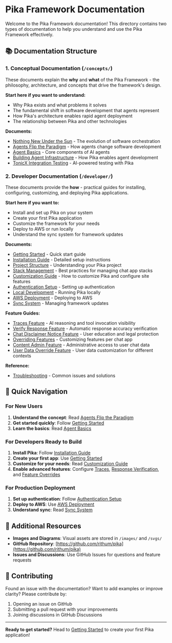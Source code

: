 # Pika Framework Documentation

Welcome to the Pika Framework documentation! This directory contains two types of documentation to help you understand and use the Pika Framework effectively.

## 📚 Documentation Structure

### 1. **Conceptual Documentation** (`/concepts/`)

These documents explain the **why** and **what** of the Pika Framework - the philosophy, architecture, and concepts that drive the framework's design.

**Start here if you want to understand:**

- Why Pika exists and what problems it solves
- The fundamental shift in software development that agents represent
- How Pika's architecture enables rapid agent deployment
- The relationship between Pika and other technologies

**Documents:**

- [Nothing New Under the Sun](./concepts/1.nothing-new-under-the-sun.md) - The evolution of software orchestration
- [Agents Flip the Paradigm](./concepts/2.agents-flip-the-paradigm.md) - How agents change software development
- [Agent Basics](./concepts/3.agent-basics.md) - Core components of AI agents
- [Building Agent Infrastructure](./concepts/4.agents-pika.md) - How Pika enables agent development
- [TonicX Integration Testing](./concepts/5.tonicx.md) - AI-powered testing with Pika

### 2. **Developer Documentation** (`/developer/`)

These documents provide the **how** - practical guides for installing, configuring, customizing, and deploying Pika applications.

**Start here if you want to:**

- Install and set up Pika on your system
- Create your first Pika application
- Customize the framework for your needs
- Deploy to AWS or run locally
- Understand the sync system for framework updates

**Documents:**

- [Getting Started](./developer/getting-started.md) - Quick start guide
- [Installation Guide](./developer/installation.md) - Detailed setup instructions
- [Project Structure](./developer/project-structure.md) - Understanding your Pika project
- [Stack Management](./developer/stack-management.md) - Best practices for managing chat app stacks
- [Customization Guide](./developer/customization.md) - How to customize Pika and configure site features
- [Authentication Setup](./developer/authentication.md) - Setting up authentication
- [Local Development](./developer/local-development.md) - Running Pika locally
- [AWS Deployment](./developer/aws-deployment.md) - Deploying to AWS
- [Sync System](./developer/sync-system.md) - Managing framework updates

**Feature Guides:**

- [Traces Feature](./developer/traces-feature.md) - AI reasoning and tool invocation visibility
- [Verify Response Feature](./developer/verify-response-feature.md) - Automatic response accuracy verification
- [Chat Disclaimer Notice Feature](./developer/chat-disclaimer-notice-feature.md) - User education and legal protection
- [Overriding Features](./developer/overriding-features.md) - Customizing features per chat app
- [Content Admin Feature](./developer/content-admin.md) - Administrative access to user chat data
- [User Data Override Feature](./developer/overriding-user-data.md) - User data customization for different contexts

**Reference:**

- [Troubleshooting](./developer/troubleshooting.md) - Common issues and solutions

## 🎯 Quick Navigation

### For New Users

1. **Understand the concept**: Read [Agents Flip the Paradigm](./concepts/2.agents-flip-the-paradigm.md)
2. **Get started quickly**: Follow [Getting Started](./developer/getting-started.md)
3. **Learn the basics**: Read [Agent Basics](./concepts/3.agent-basics.md)

### For Developers Ready to Build

1. **Install Pika**: Follow [Installation Guide](./developer/installation.md)
2. **Create your first app**: Use [Getting Started](./developer/getting-started.md)
3. **Customize for your needs**: Read [Customization Guide](./developer/customization.md)
4. **Enable advanced features**: Configure [Traces](./developer/traces-feature.md), [Response Verification](./developer/verify-response-feature.md), and [Feature Overrides](./developer/overriding-features.md)

### For Production Deployment

1. **Set up authentication**: Follow [Authentication Setup](./developer/authentication.md)
2. **Deploy to AWS**: Use [AWS Deployment](./developer/aws-deployment.md)
3. **Understand sync**: Read [Sync System](./developer/sync-system.md)

## 📖 Additional Resources

- **Images and Diagrams**: Visual assets are stored in `/images/` and `/svgs/`
- **GitHub Repository**: [https://github.com/rithum/pika](https://github.com/rithum/pika)
- **Issues and Discussions**: Use GitHub Issues for questions and feature requests

## 🤝 Contributing

Found an issue with the documentation? Want to add examples or improve clarity? Please contribute by:

1. Opening an issue on GitHub
2. Submitting a pull request with your improvements
3. Joining discussions in GitHub Discussions

---

**Ready to get started?** Head to [Getting Started](./developer/getting-started.md) to create your first Pika application!
